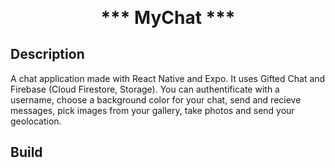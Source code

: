 <p align="center">

<h1 align="center" style="margin-top: 0px;">*** MyChat ***</h1>

</p>





## Description

A chat application made with React Native and Expo. It uses Gifted Chat and Firebase (Cloud Firestore, Storage). You can authentificate with a username, choose a background color for your chat, send and recieve messages, pick images from your gallery, take photos and send your geolocation.

## Build



